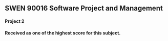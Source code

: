 ## SWEN 90016 Software Project and Management
#### Project 2
#### Received as one of the highest score for this subject.
